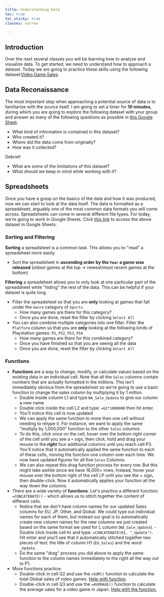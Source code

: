 ```yaml
---
title: Understanding Data
toc: true
toc_sticky: true
classes: narrow

---
```


## Introduction

Over the next several classes you will be learning how to analyze and visualize data. To get started, we need to understand how to approach a dataset. Today we are going to practice these skills using the following dataset:[Video Game Sales](https://www.kaggle.com/datasets/gregorut/videogamesales).

## Data Reconaissance

The most important step when approaching a potential source of data is to familiarize with the source itself. I am going to set a timer for **10 minutes**, during which you are going to explore the following dataset with your group and answer as many of the following questions as possible in [this Google Sheet](https://docs.google.com/document/d/1sFi2eOTq9y3fJzwiGKaPBj00LxmMndxkscQR_JbpQhY/edit?usp=sharing). 

* What kind of information is contained in this dataset?
* Who created it?
* Where did the data come from originally? 
* How was it collected?

Debrief:

* What are some of the limitations of this dataset? 
* What should we keep in mind while working with it?

## Spreadsheets

Once you have a grasp on the basics of the data and how it was produced, now we can start to look at the data itself. The data is formatted as a spreadsheet, arguably one of the most common data formats you will come across. Spreadsheets can come in several different file types. For today, we're going to work in Google Sheets. Click [this link](https://docs.google.com/spreadsheets/d/1y7ijDS0_IR4BUAUN7JUixkS-hk4TaLYEWD505Cd1NnU/edit?usp=sharing) to access the above dataset in Google Sheets.

### Sorting and Filtering

**Sorting** a spreadsheet is a common task. This allows you to "read" a spreadsheet more easily. 

- Sort the spreadsheet in **ascending order by the `Year` a game was released** (oldest games at the top -> newest/most recent games at the bottom)

**Filtering** a spreadsheet allows you to only look at one particular part of the spreadsheet while "hiding" the rest of the data. This can be helpful if your dataset is quite long.

- Filter the spreadsheet so that you are **only** looking at games that fall under the `Genre` category of `Sports`. 
	- How many games are there for this category?
	- Once you are done, reset the filter by clicking `Select All`
- You can also combine multiple categories into one filter. Filter the `Platform` column so that you are **only** looking at the following kinds of Playstation games: `PS`, `PS2`, `PS3`, `PS4`
	- How many games are there for this combined category?
	- Once you have finished so that you are seeing all the data
	- Once you are done, reset the filter by clicking `Select All`

### Functions

- **Functions** are a way to change, modify, or calculate values based on the existing data in an individual cell. Note that all the `Sales` columns contain numbers that are actually formatted in the millions. This isn't immediately obvious from the spreadsheet so we're going to use a basic function to change the sales column by multiplying it by 1 million.
	- Double inside column L1 and type `NA_Sale_Update` to give our column a new name
	- Double click inside the cell L2 and type: `=G2*1000000` then hit enter.
	- You'll notice this cell is now updated
	- We can apply the same function to more than one cell without needing to retype it. For instance, we want to apply the same "multiply by 1,000,000" function to the other `Sales` columns. 
	- To do this, click once on the cell, hover over the bottom right corner of the cell until you see a `+` sign, then click, hold and drag your mouse to the **right** four additional columns until you reach cell P3. You'll notice that it automatically applied the same function to each of these cells, moving the function one column over each time. We now have updated figures for all five `Sales` Columns.
	- We can also repeat this drag function process for every row. But this might take awhile since we have 16,000+ rows. Instead, hover your mouse over the bottom right of the cell LP until you see the + sign, then double-click. Now it automatically applies your function all the way down the columns.
- There are a wide variety of **functions**. Let's practice a different function: `=CONCATENATE()` - which allows us to stitch together the content of different cells.
	- Notice that we don't have column names for our updated Sales columns for EU, JP, Other, and Global. We could type out individual names for each of them, but instead our goal is to automatically create new column names for the new columns we just created based on the same format we used for L column (`NA_Sale_Update`). 	- Double click inside cell `M1` and type: `=CONCATENATE(H1, "_Update")`. Hit enter and you'll see that it automatically stitched together two pieces of text: the title of column H1 (`EU_Sales`) and the word `_Update`.
	- Do the same "drag" process you did above to apply the same function to the column names immediately to the right all the way out to P1. 
- More functions practice:
	- Double-click in cell Q2 and use the `=SUM()` function to calculate the total Global sales of video games. [Help with function](https://support.google.com/docs/answer/3093669?hl=en).
	- Double-click in  cell Q3 and use the `=AVERAGE()` function to calculate the average sales for a video game in Japan. [Help with the function.](https://support.google.com/docs/answer/3093615?hl=en)

	



